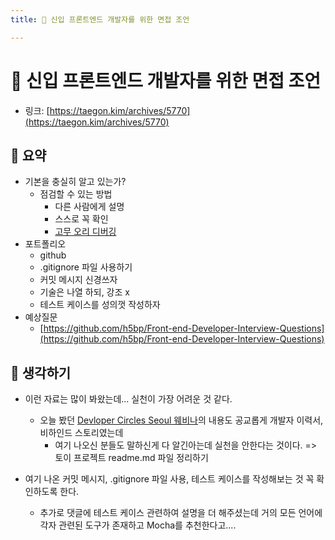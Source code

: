 ```yaml
---
title: 🔰 신입 프론트엔드 개발자를 위한 면접 조언

---
```

# 🔰 신입 프론트엔드 개발자를 위한 면접 조언

- 링크: [https://taegon.kim/archives/5770](https://taegon.kim/archives/5770)


## 📝 요약

- 기본을 충실히 알고 있는가? 
  - 점검할 수 있는 방법
    - 다른 사람에게 설명
    - 스스로 꼭 확인
    - [고무 오리 디버깅](https://wikibook.co.kr/article/rubber-duck-problem-solving/)
- 포트폴리오
  - github 
  - .gitignore 파일 사용하기 
  - 커밋 메시지 신경쓰자 
  - 기술은 나열 하되, 강조 x 
  - 테스트 케이스를 성의껏 작성하자 
- 예상질문 
  - [https://github.com/h5bp/Front-end-Developer-Interview-Questions](https://github.com/h5bp/Front-end-Developer-Interview-Questions)

## 🤔 생각하기 
- 이런 자료는 많이 봐왔는데... 실천이 가장 어려운 것 같다.  
  - 오늘 봤던 [Devloper Circles Seoul 웨비나](https://www.facebook.com/groups/DevCSeoul/permalink/3376260125728669)의 내용도 공교롭게 개발자 이력서, 비하인드 스토리였는데 
    - 여기 나오신 분들도 말하신게 다 알긴아는데 실천을 안한다는 것이다. => 토이 프로젝트 readme.md 파일 정리하기 

- 여기 나온 커밋 메시지, .gitignore 파일 사용, 테스트 케이스를 작성해보는 것 꼭 확인하도록 한다.   
    - 추가로 댓글에 테스트 케이스 관련하여 설명을 더 해주셨는데 거의 모든 언어에 각자 관련된 도구가 존재하고 Mocha를 추천한다고....
